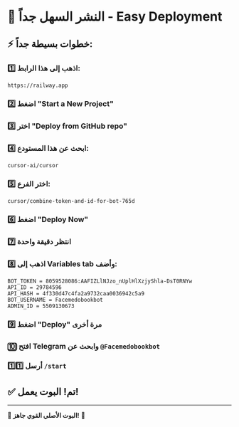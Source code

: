 # 🚀 النشر السهل جداً - Easy Deployment

## ⚡ خطوات بسيطة جداً:

### 1️⃣ اذهب إلى هذا الرابط:
```
https://railway.app
```

### 2️⃣ اضغط "Start a New Project"

### 3️⃣ اختر "Deploy from GitHub repo"

### 4️⃣ ابحث عن هذا المستودع:
```
cursor-ai/cursor
```

### 5️⃣ اختر الفرع:
```
cursor/combine-token-and-id-for-bot-765d
```

### 6️⃣ اضغط "Deploy Now"

### 7️⃣ انتظر دقيقة واحدة

### 8️⃣ اذهب إلى Variables tab وأضف:

```
BOT_TOKEN = 8059528086:AAFIZLlNJzo_nUplHlXzjyShla-DsT0RNYw
API_ID = 29784596
API_HASH = 4f330d47c4fa2a9732caa0036942c5a9
BOT_USERNAME = Facemedobookbot
ADMIN_ID = 5509130673
```

### 9️⃣ اضغط "Deploy" مرة أخرى

### 🔟 افتح Telegram وابحث عن `@Facemedobookbot`

### 1️⃣1️⃣ أرسل `/start`

## ✅ تم! البوت يعمل!

---

**🎯 البوت الأصلي القوي جاهز!** 🚀
